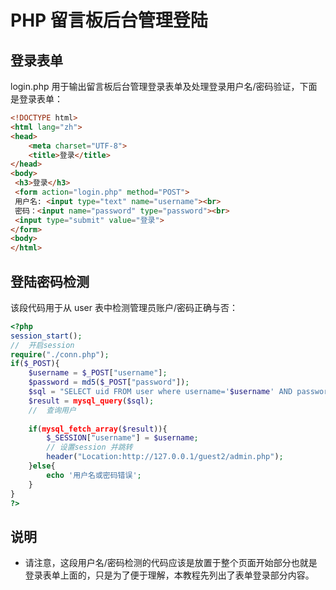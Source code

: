 # PHP 留言板后台管理登陆

## 登录表单

login.php 用于输出留言板后台管理登录表单及处理登录用户名/密码验证，下面是登录表单：
```html
<!DOCTYPE html>
<html lang="zh">
<head>
    <meta charset="UTF-8">    
    <title>登录</title>
</head>
<body>
 <h3>登录</h3>
 <form action="login.php" method="POST">
 用户名: <input type="text" name="username"><br>
 密码：<input name="password" type="password"><br>
 <input type="submit" value="登录">
</form>
<body>
</html>
```


## 登陆密码检测

该段代码用于从 user 表中检测管理员账户/密码正确与否：
```php
<?php
session_start();
//  开启session
require("./conn.php");
if($_POST){
	$username = $_POST["username"];
	$password = md5($_POST["password"]);
	$sql = "SELECT uid FROM user where username='$username' AND password='$password'";
	$result = mysql_query($sql);
	//  查询用户
	
	if(mysql_fetch_array($result)){
		$_SESSION["username"] = $username;
		// 设置session 并跳转
		header("Location:http://127.0.0.1/guest2/admin.php");
	}else{
		echo '用户名或密码错误';
	}
}
?>
```    

 

## 说明

  * 请注意，这段用户名/密码检测的代码应该是放置于整个页面开始部分也就是登录表单上面的，只是为了便于理解，本教程先列出了表单登录部分内容。
 
    
